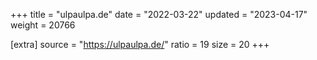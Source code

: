 +++
title = "ulpaulpa.de"
date = "2022-03-22"
updated = "2023-04-17"
weight = 20766

[extra]
source = "https://ulpaulpa.de/"
ratio = 19
size = 20
+++
